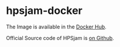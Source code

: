 # hpsjam-docker

The Image is available in the [Docker Hub](https://hub.docker.com/repository/docker/oxytu/hpsjam-docker).

Official Source code of HPSjam is [on Github](https://github.com/hselasky/hpsjam).